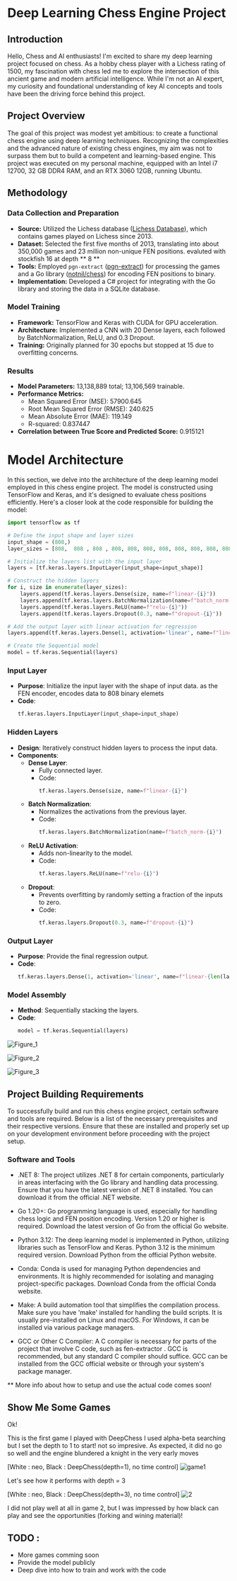 # Deep Learning Chess Engine Project

## Introduction
Hello, Chess and AI enthusiasts! I'm excited to share my deep learning project focused on chess. As a hobby chess player with a Lichess rating of 1500, my fascination with chess led me to explore the intersection of this ancient game and modern artificial intelligence. While I'm not an AI expert, my curiosity and foundational understanding of key AI concepts and tools have been the driving force behind this project.

## Project Overview
The goal of this project was modest yet ambitious: to create a functional chess engine using deep learning techniques. Recognizing the complexities and the advanced nature of existing chess engines, my aim was not to surpass them but to build a competent and learning-based engine. This project was executed on my personal machine, equipped with an Intel i7 12700, 32 GB DDR4 RAM, and an RTX 3060 12GB, running Ubuntu.

## Methodology
### Data Collection and Preparation
- **Source:** Utilized the Lichess database ([Lichess Database](https://database.lichess.org/)), which contains games played on Lichess since 2013.
- **Dataset:** Selected the first five months of 2013, translating into about 350,000 games and 23 million non-unique FEN positions. evaluted with stockfish 16 at depth ** 8 **
- **Tools:** Employed `pgn-extract` ([pgn-extract](https://github.com/MichaelB7/pgn-extract)) for processing the games and a Go library ([notnil/chess](https://github.com/notnil/chess)) for encoding FEN positions to binary.
- **Implementation:** Developed a C# project for integrating with the Go library and storing the data in a SQLite database.

### Model Training
- **Framework:** TensorFlow and Keras with CUDA for GPU acceleration.
- **Architecture:** Implemented a CNN with 20 Dense layers, each followed by BatchNormalization, ReLU, and 0.3 Dropout.
- **Training:** Originally planned for 30 epochs but stopped at 15 due to overfitting concerns.

### Results
- **Model Parameters:** 13,138,889 total; 13,106,569 trainable.
- **Performance Metrics:**
  - Mean Squared Error (MSE): 57900.645
  - Root Mean Squared Error (RMSE): 240.625
  - Mean Absolute Error (MAE): 119.149
  - R-squared: 0.837447
- **Correlation between True Score and Predicted Score:** 0.915121



# Model Architecture

In this section, we delve into the architecture of the deep learning model employed in this chess engine project. The model is constructed using TensorFlow and Keras, and it's designed to evaluate chess positions efficiently. Here's a closer look at the code responsible for building the model:

```python
import tensorflow as tf

# Define the input shape and layer sizes
input_shape = (808,)
layer_sizes = [808,  808 , 808 , 808, 808, 808, 808, 808, 808, 808, 808, 808, 808, 808, 808, 808, 808, 808, 808, 808]  # Adjust the layer sizes as needed

# Initialize the layers list with the input layer
layers = [tf.keras.layers.InputLayer(input_shape=input_shape)]

# Construct the hidden layers
for i, size in enumerate(layer_sizes):
    layers.append(tf.keras.layers.Dense(size, name=f"linear-{i}"))
    layers.append(tf.keras.layers.BatchNormalization(name=f"batch_norm-{i}"))
    layers.append(tf.keras.layers.ReLU(name=f"relu-{i}"))
    layers.append(tf.keras.layers.Dropout(0.3, name=f"dropout-{i}"))

# Add the output layer with linear activation for regression
layers.append(tf.keras.layers.Dense(1, activation='linear', name=f"linear-{len(layer_sizes)}"))

# Create the Sequential model
model = tf.keras.Sequential(layers)
```


### Input Layer
- **Purpose**: Initialize the input layer with the shape of input data. as the FEN encoder, encodes data to 808 binary elemets
- **Code**: 
  ```python
  tf.keras.layers.InputLayer(input_shape=input_shape)
  ```

### Hidden Layers
- **Design**: Iteratively construct hidden layers to process the input data.
- **Components**:
  - **Dense Layer**: 
    - Fully connected layer.
    - Code: 
      ```python
      tf.keras.layers.Dense(size, name=f"linear-{i}")
      ```
  - **Batch Normalization**:
    - Normalizes the activations from the previous layer.
    - Code: 
      ```python
      tf.keras.layers.BatchNormalization(name=f"batch_norm-{i}")
      ```
  - **ReLU Activation**:
    - Adds non-linearity to the model.
    - Code: 
      ```python
      tf.keras.layers.ReLU(name=f"relu-{i}")
      ```
  - **Dropout**:
    - Prevents overfitting by randomly setting a fraction of the inputs to zero.
    - Code: 
      ```python
      tf.keras.layers.Dropout(0.3, name=f"dropout-{i}")
      ```

### Output Layer
- **Purpose**: Provide the final regression output.
- **Code**:
  ```python
  tf.keras.layers.Dense(1, activation='linear', name=f"linear-{len(layer_sizes)}")
  ```

### Model Assembly
- **Method**: Sequentially stacking the layers.
- **Code**:
  ```python
  model = tf.keras.Sequential(layers)
  ```


![Figure_1](https://github.com/Neo-vortex/DeepChess/assets/40230471/f1eb8d86-c68d-4d20-924e-ad15d4a8628a)

![Figure_2](https://github.com/Neo-vortex/DeepChess/assets/40230471/2027bf94-b090-4079-b04d-41c20a859622)

![Figure_3](https://github.com/Neo-vortex/DeepChess/assets/40230471/9f98515f-296b-4e80-b1f4-6e598853aad9)

## Project Building Requirements
To successfully build and run this chess engine project, certain software and tools are required. Below is a list of the necessary prerequisites and their respective versions. Ensure that these are installed and properly set up on your development environment before proceeding with the project setup.

### Software and Tools
* .NET 8: The project utilizes .NET 8 for certain components, particularly in areas interfacing with the Go library and handling data processing. Ensure that you have the latest version of .NET 8 installed. You can download it from the official .NET website.

* Go 1.20+: Go programming language is used, especially for handling chess logic and FEN position encoding. Version 1.20 or higher is required. Download the latest version of Go from the official Go website.

* Python 3.12: The deep learning model is implemented in Python, utilizing libraries such as TensorFlow and Keras. Python 3.12 is the minimum required version. Download Python from the official Python website.

* Conda: Conda is used for managing Python dependencies and environments. It is highly recommended for isolating and managing project-specific packages. Download Conda from the official Conda website.

* Make: A build automation tool that simplifies the compilation process. Make sure you have 'make' installed for handling the build scripts. It is usually pre-installed on Linux and macOS. For Windows, it can be installed via various package managers.

* GCC or Other C Compiler: A C compiler is necessary for parts of the project that involve C code, such as fen-extractor . GCC is recommended, but any standard C compiler should suffice. GCC can be installed from the GCC official website or through your system's package manager.

** More info about how to setup and use the actual code comes soon!

## Show Me Some Games
Ok!

This is the first game I played with DeepChess I used alpha-beta searching but I set the depth to 1 to start! not so impresive.
As expected, it did no go so well and the engine blundered a knight in the very early moves 

[White : neo, Black : DeepChess(depth=1), no time control]
![game1](https://github.com/Neo-vortex/DeepChess/assets/40230471/446e1303-6c06-48c9-aedc-233e48dfe6b4)


Let's see how it performs with depth = 3

[White : neo, Black : DeepChess(depth=3), no time control]
![2](https://github.com/Neo-vortex/DeepChess/assets/40230471/ef29819c-4cbd-45d9-a8ce-4f2dbf806cb2)

I did not play well at all in game 2, but I was impressed by how black can play and see the opportunities (forking and wining material)!

## TODO :
* More games comming soon
* Provide the model publicly
* Deep dive into how to train and work with the code


